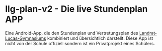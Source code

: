 # llg-plan-v2 - Die live Stundenplan APP
Eine Android-App, die den Stundenplan und Vertretungsplan des [Landrat-Lucas-Gymnasiums](https://www.landrat-lucas.org/) kombiniert und übersichtlich darstellt. Diese App ist nicht von der Schule offiziell sondern ist ein Privatprojekt eines Schülers.
